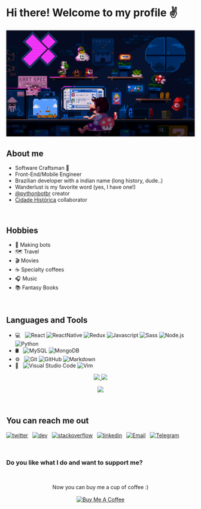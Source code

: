 # Hi there! Welcome to my profile :v:                               

<img src="https://github.com/Krsnananda/Krsnananda/raw/master/public/assets/mario.2484c967.gif">

## About me 

* Software Craftsman 📜
* Front-End/Mobile Engineer
* Brazilian developer with a indian name (long history, dude..)
* Wanderlust is my favorite word (yes, I have one!)
* [@pythonbotbr](https://twitter.com/PythonbotBr?s=20) creator
* [Cidade Histórica](https://projetocidadehistorica.com.br/) collaborator

<br>

## Hobbies

* :robot: Making bots
* 🗺️ Travel 
* :clapper: Movies
* ☕️ Specialty coffees 
* 🎧 Music 
* 📚 Fantasy Books 

<br>

## Languages and Tools

- 💻 &nbsp;
  ![React](https://img.shields.io/badge/-React-333333?style=flat&logo=React)
  ![ReactNative](https://img.shields.io/badge/-React_Native-333333?style=flat&logo=React)
  ![Redux](https://img.shields.io/badge/-Typescript-333333?style=flat&logo=Typescript)
  ![Javascript](https://img.shields.io/badge/-Javascript-333333?style=plastic&logo=javascript)
  ![Sass](https://img.shields.io/badge/-Sass-333333?style=flat&logo=Sass)
  ![Node.js](https://img.shields.io/badge/-Node.js-333333?style=flat&logo=node.js&logoColor=563D7C)
  ![Python](https://img.shields.io/badge/-Python-333333?style=plastic&logo=python)
- 🛢 &nbsp;
  ![MySQL](https://img.shields.io/badge/-MySQL-333333?style=flat&logo=mysql)
  ![MongoDB](https://img.shields.io/badge/-MongoDB-333333?style=flat&logo=mongodb)
- ⚙️ &nbsp;
  ![Git](https://img.shields.io/badge/-Git-333333?style=flat&logo=git)
  ![GitHub](https://img.shields.io/badge/-GitHub-333333?style=flat&logo=github)
  ![Markdown](https://img.shields.io/badge/-Markdown-333333?style=flat&logo=markdown)
- 🔧 &nbsp;
  ![Visual Studio Code](https://img.shields.io/badge/-Visual%20Studio%20Code-333333?style=flat&logo=visual-studio-code&logoColor=007ACC)
  ![Vim](https://img.shields.io/badge/-Vim-333333?style=plastic&logo=vim&logoColor=00cf48)

<p align="center">
 <a href="https://github.com/pixelsomatic">
  <img height="190em" src="https://github-readme-stats-eight-theta.vercel.app/api?username=pixelsomatic&theme=radical&show_icons=true&include_all_commits=true&count_private=true">
  <img height="190em" src="https://github-readme-stats-eight-theta.vercel.app/api/top-langs/?username=pixelsomatic&theme=radical&hide=PHP&show_icons=true&include_all_commits=true&count_private=true">
 </a>
</p>
<p align="center">
<img src="https://wakatime.com/share/@Krsnananda/6b38b104-a9dd-43fb-bfa5-069bbbe26402.png" width="600" />
</p>  
<br>

## You can reach me out

 [![twitter](https://img.shields.io/badge/-Twitter-333333?style=for-the-badge&logo=twitter)](https://twitter.com/pixelsomatic)&nbsp;&nbsp;
 [![dev](https://img.shields.io/badge/-DEV-333333?style=for-the-badge&logo=dev.to&logoColor=000000)](https://dev.to/krsnananda)&nbsp;&nbsp;
 [![stackoverflow](https://img.shields.io/badge/-Stackoverflow-333333?style=for-the-badge&logo=stackoverflow)](https://stackoverflow.com/users/11869599/krsnananda?tab=profile)&nbsp;&nbsp;
 [![linkedin](https://img.shields.io/badge/-Linkedin-333333?style=for-the-badge&logo=linkedin)](https://www.linkedin.com/in/krsnananda-nunes/)&nbsp;&nbsp;
 [![Email](https://img.shields.io/badge/-Email-333333?style=for-the-badge&logo=gmail)](mailto:krsnananda@outlook.com?subject=[GitHub]%20Profile%20Contact)&nbsp;&nbsp;
 [![Telegram](https://img.shields.io/badge/-Telegram-333333?style=for-the-badge&logo=telegram)](https://t.me/Krsnananda)


<br>

### Do you like what I do and want to support me? 
<br>
<p align="center">
Now you can buy me a cup of coffee :)
</p>
<p align="center">
<a href="https://www.buymeacoffee.com/krsnananda" target="_blank"><img src="https://cdn.buymeacoffee.com/buttons/default-orange.png" alt="Buy Me A Coffee" width="200" align="center" ></a>
</p>

